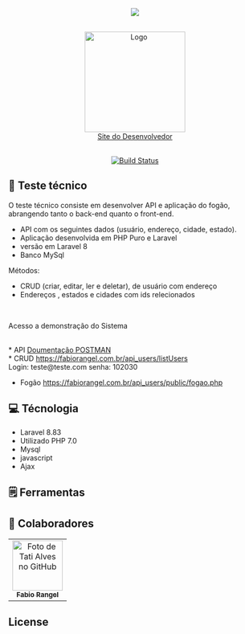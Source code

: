 <p align="center"><img src="https://laravel.com/assets/img/components/logo-laravel.svg"></p>

<br />
<div align="center">
    <a href="https://fabiorangel.com.br/"> <img src="https://fabiorangel.com.br/public/img/logo_novo.png" alt="Logo" width="200" > <br>   Site do Desenvolvedor</a>
<br><br>
  </div>

<p align="center">
<a href="https://travis-ci.org/laravel/framework"><img src="https://travis-ci.org/laravel/framework.svg" alt="Build Status"></a>
</p>

## :page_facing_up: Teste técnico

O teste técnico consiste em desenvolver API e aplicação do fogão,
abrangendo tanto o back-end quanto o front-end.

* API com os seguintes dados (usuário, endereço, cidade, estado).
* Aplicação  desenvolvida em PHP Puro e Laravel
* versão em Laravel 8
* Banco MySql

Métodos:
* CRUD (criar, editar, ler e deletar), de usuário com endereço
* Endereços , estados e cidades com ids relecionados 
<br />

<p>Acesso a demonstração do Sistema</p><br />
* API
<a href="https://documenter.getpostman.com/view/25727843/2sA2r545M2">Doumentação POSTMAN</a><br />
* CRUD
<a href="https://fabiorangel.com.br/api_users/listUsers">https://fabiorangel.com.br/api_users/listUsers</a><br />
Login: teste@teste.com  senha: 102030 <br />

* Fogão
<a href="https://fabiorangel.com.br/api_users/public/fogao.php">https://fabiorangel.com.br/api_users/public/fogao.php</a><br />


## :computer: Técnologia
- Laravel 8.83
- Utilizado PHP 7.0
- Mysql
- javascript
- Ajax


## 🗒️ Ferramentas



## :handshake: Colaboradores
<table>
  <tr>
    <td align="center">
      <a href="http://github.com/tatialveso">
        <img src="https://fabiorangel.com.br/public/images/fh.jpg" width="100px;" alt="Foto de Tati Alves no GitHub"/><br>
        <sub>
          <b>Fabio Rangel</b>
        </sub>
      </a>
    </td>
  </tr>
</table>



## License
